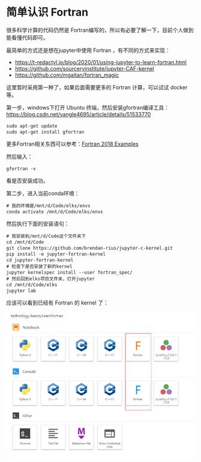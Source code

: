 # 简单认识 Fortran

很多科学计算的代码仍然是 Fortran编写的，所以有必要了解一下，目前个人做到能看懂代码即可。

最简单的方式还是想在jupyter中使用 Fortran ，有不同的方式来实现：

- https://t-redactyl.io/blog/2020/01/using-jupyter-to-learn-fortran.html
- https://github.com/sourceryinstitute/jupyter-CAF-kernel
- https://github.com/mgaitan/fortran_magic

这里暂时采用第一种了，如果后面需要更多的 Fortran 计算，可以试试 docker 等。

第一步，windows下打开 Ubuntu 终端，然后安装gfortran编译工具：https://blog.csdn.net/yangle4695/article/details/51533770

```Shell
sudo apt-get update
sudo apt-get install gfortran
```

更多Fortran相关东西可以参考：[Fortran 2018 Examples](https://github.com/scivision/fortran2018-examples)

然后输入：

```Shell
gfortran -v
```

看是否安装成功。

第二步，进入当前conda环境：

```Shell
# 我的环境是/mnt/d/Code/elks/envs
conda activate /mnt/d/Code/elks/envs
```

然后执行下面的安装语句：

```Shell
# 我安装到/mnt/d/Code这个文件夹下
cd /mnt/d/Code
git clone https://github.com/brendan-rius/jupyter-c-kernel.git
pip install -e jupyter-fortran-kernel
cd jupyter-fortran-kernel
# 检查下是否安装了新的kernel
jupyter kernelspec install --user fortran_spec/
# 然后回到elks项目文件夹，打开jupyter
cd /mnt/d/Code/elks
jupyter lab
```

应该可以看到已经有 Fortran 的 kernel 了：

![](QQ截图20201014191250.png)

